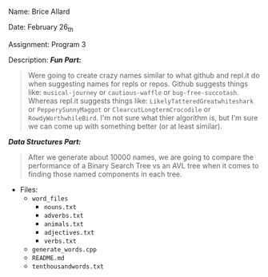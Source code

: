 Name: Brice Allard

Date: February 26<sub>th</sub>

Assignment: Program 3

Description:
***Fun Part:*** <br>
>Were going to create crazy names similar to what github and repl.it do when suggesting names for repls or repos. Github suggests things like: `musical-journey` or `cautious-waffle` or `bug-free-succotash`. Whereas repl.it suggests things like:  `LikelyTatteredGreatwhiteshark` or `PepperySunnyMaggot` or `ClearcutLongtermCrocodile` or `RowdyWorthwhileBird`. I'm not sure what thier algorithm is, but I'm sure we can come up with something better (or at least similar). 

***Data Structures Part:*** <br>
>After we generate about 10000 names, we are going to compare the performance of a Binary Search Tree vs an AVL tree when it comes to finding those named components in each tree.

- Files:
    - `word_files`
        - `nouns.txt`
        - `adverbs.txt`
        - `animals.txt`
        - `adjectives.txt`
        - `verbs.txt`
    - `generate_words.cpp`
    - `README.md`
    - `tenthousandwords.txt`
